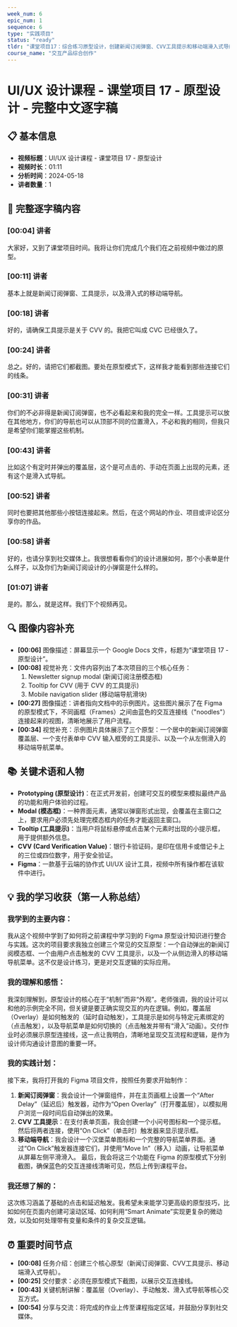 ```yaml
---
week_num: 6
epic_num: 1
sequence: 6
type: "实践项目"
status: "ready"
tldr: "课堂项目17：综合练习原型设计，创建新闻订阅弹窗、CVV工具提示和移动端滑入式导航。"
course_name: "交互产品综合创作"
---
```


# UI/UX 设计课程 - 课堂项目 17 - 原型设计 - 完整中文逐字稿

## 📋 基本信息
- **视频标题**：UI/UX 设计课程 - 课堂项目 17 - 原型设计
- **视频时长**：01:11
- **分析时间**：2024-05-18
- **讲者数量**：1

## 📝 完整逐字稿内容

### [00:04] 讲者
大家好，又到了课堂项目时间。我将让你们完成几个我们在之前视频中做过的原型。

### [00:11] 讲者
基本上就是新闻订阅弹窗、工具提示，以及滑入式的移动端导航。

### [00:18] 讲者
好的，请确保工具提示是关于 CVV 的。我把它叫成 CVC 已经很久了。

### [00:24] 讲者
总之。好的，请把它们都截图。要处在原型模式下，这样我才能看到那些连接它们的线条。

### [00:31] 讲者
你们的不必非得是新闻订阅弹窗，也不必看起来和我的完全一样。工具提示可以放在其他地方，你们的导航也可以从顶部不同的位置滑入，不必和我的相同，但我只是希望你们能掌握这些机制。

### [00:43] 讲者
比如这个有定时并弹出的覆盖层，这个是可点击的、手动在页面上出现的元素，还有这个是滑入式导航。

### [00:52] 讲者
同时也要把其他那些小按钮连接起来。然后，在这个网站的作业、项目或评论区分享你的作品。

### [00:58] 讲者
好的，也请分享到社交媒体上。我很想看看你们的设计进展如何，那个小表单是什么样子，以及你们为新闻订阅设计的小弹窗是什么样的。

### [01:07] 讲者
是的。那么，就是这样。我们下个视频再见。

## 🔍 图像内容补充
- **[00:06]** 图像描述：屏幕显示一个 Google Docs 文件，标题为“课堂项目 17 - 原型设计”。
- **[00:08]** 视觉补充：文件内容列出了本次项目的三个核心任务：
    1.  Newsletter signup modal (新闻订阅注册模态框)
    2.  Tooltip for CVV (用于 CVV 的工具提示)
    3.  Mobile navigation slider (移动端导航滑块)
- **[00:27]** 图像描述：讲者指向文档中的示例图片。这些图片展示了在 Figma 的原型模式下，不同画框（Frames）之间由蓝色的交互连接线（"noodles"）连接起来的视图，清晰地展示了用户流程。
- **[00:34]** 视觉补充：示例图片具体展示了三个原型：一个居中的新闻订阅弹窗覆盖层、一个支付表单中 CVV 输入框旁的工具提示、以及一个从左侧滑入的移动端导航菜单。

## 📚 关键术语和人物
- **Prototyping (原型设计)**：在正式开发前，创建可交互的模型来模拟最终产品的功能和用户体验的过程。
- **Modal (模态框)**：一种界面元素，通常以弹窗形式出现，会覆盖在主窗口之上，要求用户必须先处理完模态框内的任务才能返回主窗口。
- **Tooltip (工具提示)**：当用户将鼠标悬停或点击某个元素时出现的小提示框，用于提供额外信息。
- **CVV (Card Verification Value)**：银行卡验证码，是印在信用卡或借记卡上的三位或四位数字，用于安全验证。
- **Figma**：一款基于云端的协作式 UI/UX 设计工具，视频中所有操作都在该软件中进行。

## 💡 我的学习收获（第一人称总结）

### 我学到的主要内容：
我从这个视频中学到了如何将之前课程中学习到的 Figma 原型设计知识进行整合与实践。这次的项目要求我独立创建三个常见的交互原型：一个自动弹出的新闻订阅模态框、一个由用户点击触发的 CVV 工具提示，以及一个从侧边滑入的移动端导航菜单。这不仅是设计练习，更是对交互逻辑的实际应用。

### 我的理解和感悟：
我深刻理解到，原型设计的核心在于“机制”而非“外观”。老师强调，我的设计可以和他的示例完全不同，但关键是要正确实现交互的内在逻辑。例如，覆盖层（Overlay）是如何触发的（延时自动触发），工具提示是如何与特定元素绑定的（点击触发），以及导航菜单是如何切换的（点击触发并带有“滑入”动画）。交付作业时必须展示原型连接线，这一点让我明白，清晰地呈现交互流程和逻辑，是作为设计师沟通设计意图的重要一环。

### 我的实践计划：
接下来，我将打开我的 Figma 项目文件，按照任务要求开始制作：
1.  **新闻订阅弹窗**：我会设计一个弹窗组件，并在主页画框上设置一个“After Delay”（延迟后）触发器，动作为“Open Overlay”（打开覆盖层），以模拟用户浏览一段时间后自动弹出的效果。
2.  **CVV 工具提示**：在支付表单页面，我会创建一个小问号图标和一个提示框。然后将两者连接，使用“On Click”（单击时）触发器来显示提示框。
3.  **移动端导航**：我会设计一个汉堡菜单图标和一个完整的导航菜单界面。通过“On Click”触发器连接它们，并使用“Move In”（移入）动画，让导航菜单从屏幕左侧平滑滑入。
最后，我会将这三个功能在 Figma 的原型模式下分别截图，确保蓝色的交互连接线清晰可见，然后上传到课程平台。

### 我还想了解的：
这次练习涵盖了基础的点击和延迟触发。我希望未来能学习更高级的原型技巧，比如如何在页面内创建可滚动区域、如何利用“Smart Animate”实现更复杂的微动效，以及如何处理带有变量和条件的复杂交互逻辑。

## ⏰ 重要时间节点
- **[00:08]** 任务介绍：创建三个核心原型（新闻订阅弹窗、CVV工具提示、移动端滑入式导航）。
- **[00:25]** 交付要求：必须在原型模式下截图，以展示交互连接线。
- **[00:43]** 关键机制讲解：覆盖层（Overlay）、手动触发、滑入式导航等核心交互方式。
- **[00:54]** 分享与交流：将完成的作业上传至课程指定区域，并鼓励分享到社交媒体。
